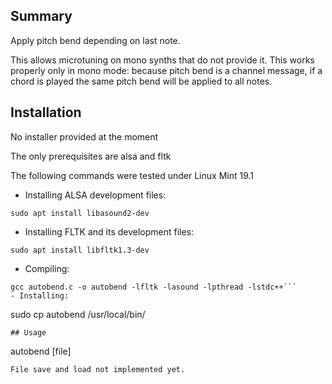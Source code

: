 ## Summary

Apply pitch bend depending on last note.

This allows microtuning on mono synths that do not provide it.
This works properly only in mono mode: because pitch bend is a channel message, if a chord is played the same pitch bend will be applied to all notes.

## Installation

No installer provided at the moment

The only prerequisites are alsa and fltk

The following commands were tested under Linux Mint 19.1

- Installing ALSA development files:
```
sudo apt install libasound2-dev
```
- Installing FLTK and its development files:
```
sudo apt install libfltk1.3-dev
```
- Compiling:
```
gcc autobend.c -o autobend -lfltk -lasound -lpthread -lstdc++```
- Installing:
```
sudo cp autobend /usr/local/bin/
```
## Usage
```
autobend [file]
```
File save and load not implemented yet.
